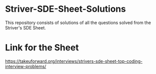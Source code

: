 # Striver-SDE-Sheet-Solutions
This repository consists of solutions of all the questions solved from the Striver's SDE Sheet.
# Link for the Sheet
https://takeuforward.org/interviews/strivers-sde-sheet-top-coding-interview-problems/
